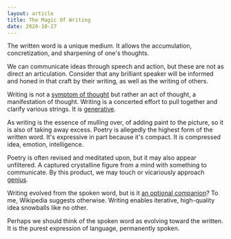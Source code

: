 ```yaml
---
layout: article
title: The Magic Of Writing
date: 2020-10-27
---
```


The written word is a unique medium. It allows the accumulation, concretization, and sharpening of one's thoughts.

We can communicate ideas through speech and action, but these are not as direct an articulation. Consider that any brilliant speaker will be informed and honed in that craft by their writing, as well as the writing of others.

Writing is not a [symptom of thought](https://seths.blog/2019/06/writing-not-plastics-not-wall-street/) but rather an act of thought, a manifestation of thought. Writing is a concerted effort to pull together and clarify various strings. It is [generative](http://www.paulgraham.com/writing44.html).

As writing is the essence of mulling over, of adding paint to the picture, so it is also of taking away excess. Poetry is allegedly the highest form of the written word. It's expressive in part because it's compact. It is compressed idea, emotion, intelligence.

Poetry is often revised and meditated upon, but it may also appear unfiltered. A captured crystalline figure from a mind with something to communicate. By this product, we may touch or vicariously approach [genius](/influences#carse).

Writing evolved from the spoken word, but is it [an optional companion](https://www.ling.upenn.edu/courses/Fall_2019/ling001/reading_writing.html)? To me, Wikipedia suggests otherwise. Writing enables iterative, high-quality idea snowballs like no other. 

Perhaps we should think of the spoken word as evolving toward the written. It is the purest expression of language, permanently spoken.



<!--
written ideas as high-quality from snowball concretization and iteration, vs verbal speech, value in writing and thinking thru pen to paper. beauty of writing.


( separate idea If you don't know what to write, or don't have a defined goal, that's OK. By speaking and writing)

(separate idea snowflake structure reverse engineering a novel)

voice recordings have no good way to inject post-facto thoughts
timeless, permanent
-->
